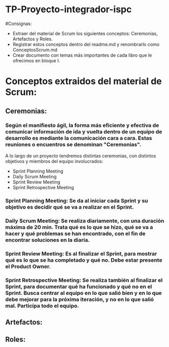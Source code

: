 # TP-Proyecto-integrador-ispc

#Consignas:

- Extraer del material de Scrum los siguientes conceptos: Ceremonias, Artefactos y Roles.
- Registrar estos conceptos dentro del readme.md y renombrarlo como ConceptosScrum.md
- Crear documento con temas más importantes de cada libro que le ofrecimos en bloque I.


# Conceptos extraidos del material de Scrum:

## Ceremonias:
### Según el manifiesto ágil, la forma más eficiente y efectiva de comunicar información de ida y vuelta dentro de un equipo de desarrollo es mediante la comunicación cara a cara. Estas reuniones o encuentros se denominan "Ceremonias".
A lo largo de un proyecto tendremos distintas ceremonias, con distintos objetivos y miembros del equipo involucrados:
- Sprint Planning Meeting
- Daily Scrum Meeting
- Sprint Review Meeting
- Sprint Retrospective Meeting

### Sprint Planning Meeting: Se da al iniciar cada Sprint y su objetivo es decidir qué se va a realizar en el Sprint.
### Daily Scrum Meeting: Se realiza diariamente, con una duración máxima de 20 min. Trata qué es lo que se hizo, qué se va a hacer y qué problemas se han encontrado, con el fin de encontrar soluciones en la diaria.
### Sprint Review Meeting: Es al finalizar el Sprint, para mostrar qué es lo que se ha completado y qué no. Debe estar presente el Product Owner.
### Sprint Retrospective Meeting: Se realiza también al finalizar el Sprint, para documentar qué ha funcionado y qué no en el Sprint. Busca centrar al equipo en lo que salió bien y en lo que debe mejorar para la próxima iteración, y no en lo que salió mal. Participa todo el equipo.
  

## Artefactos:

## Roles:


